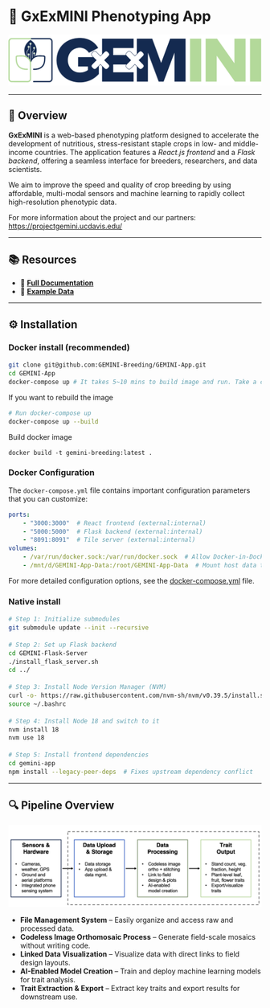 # 🌱 GxExMINI Phenotyping App

![GEMINI Logo](assets/gemini_logo.png)

---

## 🔗 Overview

**GxExMINI** is a web-based phenotyping platform designed to accelerate the development of nutritious, stress-resistant staple crops in low- and middle-income countries. The application features a *React.js frontend* and a *Flask backend*, offering a seamless interface for breeders, researchers, and data scientists.

We aim to improve the speed and quality of crop breeding by using affordable, multi-modal sensors and machine learning to rapidly collect high-resolution phenotypic data.

For more information about the project and our partners: https://projectgemini.ucdavis.edu/

---

## 📚 Resources

- 📝 [**Full Documentation**](https://gemini-breeding.github.io/)  
- 📂 [**Example Data**](https://ucdavis.box.com/s/ts802xlcddyufixfjmeayxwiiz2mxrb9)

---

## ⚙️ Installation
### Docker install (recommended)
```bash
git clone git@github.com:GEMINI-Breeding/GEMINI-App.git
cd GEMINI-App
docker-compose up # It takes 5~10 mins to build image and run. Take a coffee break!
```

If you want to rebuild the image
```bash
# Run docker-compose up
docker-compose up --build
```

Build docker image
```
docker build -t gemini-breeding:latest .
```

### Docker Configuration
The `docker-compose.yml` file contains important configuration parameters that you can customize:

```yaml
ports:
    - "3000:3000"  # React frontend (external:internal)
    - "5000:5000"  # Flask backend (external:internal)
    - "8091:8091"  # Tile server (external:internal)
volumes:
    - /var/run/docker.sock:/var/run/docker.sock  # Allow Docker-in-Docker
    - /mnt/d/GEMINI-App-Data:/root/GEMINI-App-Data  # Mount host data to container data directory
```
For more detailed configuration options, see the [docker-compose.yml](docker-compose.yml) file.

### Native install
```bash
# Step 1: Initialize submodules
git submodule update --init --recursive

# Step 2: Set up Flask backend
cd GEMINI-Flask-Server
./install_flask_server.sh
cd ../

# Step 3: Install Node Version Manager (NVM)
curl -o- https://raw.githubusercontent.com/nvm-sh/nvm/v0.39.5/install.sh | bash
source ~/.bashrc

# Step 4: Install Node 18 and switch to it
nvm install 18
nvm use 18

# Step 5: Install frontend dependencies
cd gemini-app
npm install --legacy-peer-deps  # Fixes upstream dependency conflict

```

---

## 🔍 Pipeline Overview

![Sensing Pipeline](assets/sensing_pipeline.png)

- **File Management System** – Easily organize and access raw and processed data.
- **Codeless Image Orthomosaic Process** – Generate field-scale mosaics without writing code.
- **Linked Data Visualization** – Visualize data with direct links to field design layouts.
- **AI-Enabled Model Creation** – Train and deploy machine learning models for trait analysis.
- **Trait Extraction & Export** – Extract key traits and export results for downstream use.



